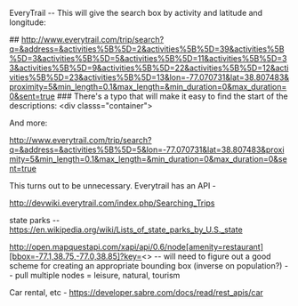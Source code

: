 EveryTrail -- This will give the search box by activity and latitude and longitude:

\#\# http://www.everytrail.com/trip/search?q=&address=&activities%5B%5D=2&activities%5B%5D=39&activities%5B%5D=3&activities%5B%5D=5&activities%5B%5D=11&activities%5B%5D=33&activities%5B%5D=9&activities%5B%5D=22&activities%5B%5D=12&activities%5B%5D=23&activities%5B%5D=13&lon=-77.070731&lat=38.807483&proximity=5&min_length=0.1&max_length=&min_duration=0&max_duration=0&sent=true
\#\#\# There's a typo that will make it easy to find the start of the descriptions: &lt;div classs="container"&gt;

And more: 

http://www.everytrail.com/trip/search?q=&address=&activities%5B%5D=5&lon=-77.070731&lat=38.807483&proximity=5&min_length=0.1&max_length=&min_duration=0&max_duration=0&sent=true



This turns out to be unnecessary. Everytrail has an API - 

http://devwiki.everytrail.com/index.php/Searching_Trips

state parks -- https://en.wikipedia.org/wiki/Lists_of_state_parks_by_U.S._state

http://open.mapquestapi.com/xapi/api/0.6/node[amenity=restaurant][bbox=-77.1,38.75,-77.0,38.85]?key=<<KEY>>
  -- will need to figure out a good scheme for creating an appropriate bounding box (inverse on population?)
  -- pull multiple nodes = leisure, natural, tourism
  
  Car rental, etc - https://developer.sabre.com/docs/read/rest_apis/car
  
